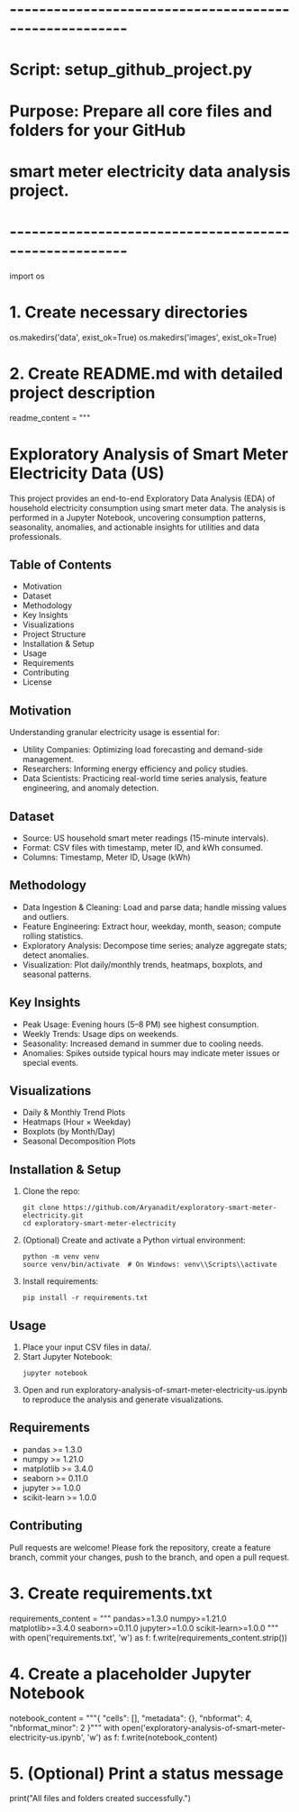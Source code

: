 # ------------------------------------------------------
# Script: setup_github_project.py
# Purpose: Prepare all core files and folders for your GitHub
#          smart meter electricity data analysis project.
# ------------------------------------------------------

import os

# 1. Create necessary directories
os.makedirs('data', exist_ok=True)
os.makedirs('images', exist_ok=True)

# 2. Create README.md with detailed project description
readme_content = """
# Exploratory Analysis of Smart Meter Electricity Data (US)

This project provides an end-to-end Exploratory Data Analysis (EDA) of household electricity consumption using smart meter data. The analysis is performed in a Jupyter Notebook, uncovering consumption patterns, seasonality, anomalies, and actionable insights for utilities and data professionals.

## Table of Contents

- Motivation
- Dataset
- Methodology
- Key Insights
- Visualizations
- Project Structure
- Installation & Setup
- Usage
- Requirements
- Contributing
- License

## Motivation

Understanding granular electricity usage is essential for:
- Utility Companies: Optimizing load forecasting and demand-side management.
- Researchers: Informing energy efficiency and policy studies.
- Data Scientists: Practicing real-world time series analysis, feature engineering, and anomaly detection.

## Dataset

- Source: US household smart meter readings (15-minute intervals).
- Format: CSV files with timestamp, meter ID, and kWh consumed.
- Columns: Timestamp, Meter ID, Usage (kWh)

## Methodology

- Data Ingestion & Cleaning: Load and parse data; handle missing values and outliers.
- Feature Engineering: Extract hour, weekday, month, season; compute rolling statistics.
- Exploratory Analysis: Decompose time series; analyze aggregate stats; detect anomalies.
- Visualization: Plot daily/monthly trends, heatmaps, boxplots, and seasonal patterns.

## Key Insights

- Peak Usage: Evening hours (5–8 PM) see highest consumption.
- Weekly Trends: Usage dips on weekends.
- Seasonality: Increased demand in summer due to cooling needs.
- Anomalies: Spikes outside typical hours may indicate meter issues or special events.

## Visualizations

- Daily & Monthly Trend Plots
- Heatmaps (Hour × Weekday)
- Boxplots (by Month/Day)
- Seasonal Decomposition Plots


## Installation & Setup

1. Clone the repo:
    ```
    git clone https://github.com/Aryanadit/exploratory-smart-meter-electricity.git
    cd exploratory-smart-meter-electricity
    ```
2. (Optional) Create and activate a Python virtual environment:
    ```
    python -m venv venv
    source venv/bin/activate  # On Windows: venv\\Scripts\\activate
    ```
3. Install requirements:
    ```
    pip install -r requirements.txt
    ```

## Usage

1. Place your input CSV files in data/.
2. Start Jupyter Notebook:
    ```
    jupyter notebook
    ```
3. Open and run exploratory-analysis-of-smart-meter-electricity-us.ipynb to reproduce the analysis and generate visualizations.

## Requirements

- pandas >= 1.3.0
- numpy >= 1.21.0
- matplotlib >= 3.4.0
- seaborn >= 0.11.0
- jupyter >= 1.0.0
- scikit-learn >= 1.0.0

## Contributing

Pull requests are welcome!
Please fork the repository, create a feature branch, commit your changes, push to the branch, and open a pull request.


# 3. Create requirements.txt
requirements_content = """
pandas>=1.3.0
numpy>=1.21.0
matplotlib>=3.4.0
seaborn>=0.11.0
jupyter>=1.0.0
scikit-learn>=1.0.0
"""
with open('requirements.txt', 'w') as f:
    f.write(requirements_content.strip())

# 4. Create a placeholder Jupyter Notebook
notebook_content = """{
 "cells": [],
 "metadata": {},
 "nbformat": 4,
 "nbformat_minor": 2
}"""
with open('exploratory-analysis-of-smart-meter-electricity-us.ipynb', 'w') as f:
    f.write(notebook_content)

# 5. (Optional) Print a status message
print("All files and folders created successfully.")
